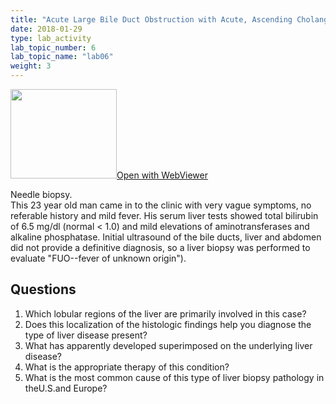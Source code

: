 ```yaml
---
title: "Acute Large Bile Duct Obstruction with Acute, Ascending Cholangitis"
date: 2018-01-29
type: lab_activity
lab_topic_number: 6
lab_topic_name: "lab06"
weight: 3
---
```

<div class="entrybody">
<div class="thumbnail"><a href="https://pathologylab.ctl.columbia.edu/slides/slideLiver_Path_03/" target="_blank"><img alt="" src="/assets/images/slide_liverpath03.jpg" width="170" height="143" class="mt-image-left"></a><a href="https://pathologylab.ctl.columbia.edu/slides/slideLiver_Path_03/" target="_blank">Open with WebViewer</a></div>

<p>Needle biopsy.<br>
This 23 year old man came in to the clinic with very vague symptoms, no referable history and mild fever. His serum liver tests showed total bilirubin of 6.5 mg/dl (normal &lt; 1.0) and mild elevations of aminotransferases and alkaline phosphatase. Initial ultrasound of the bile ducts, liver and abdomen did not provide a definitive diagnosis, so a liver biopsy was performed to evaluate "FUO--fever of unknown origin").<br clear="all"></p>

<h2>Questions</h2>


<ol>
<li> Which lobular regions of the liver are primarily involved in this case?</li>
<li> Does this localization of the histologic findings help you diagnose the type of liver disease present?</li>
<li> What has apparently developed superimposed on the underlying liver disease?</li>
<li> What is the appropriate therapy of this condition?</li>
<li> What is the most common cause of this type of liver biopsy pathology in the<span class="caps">U.S.</span>and Europe?</li>
</ol>


						
</div>
